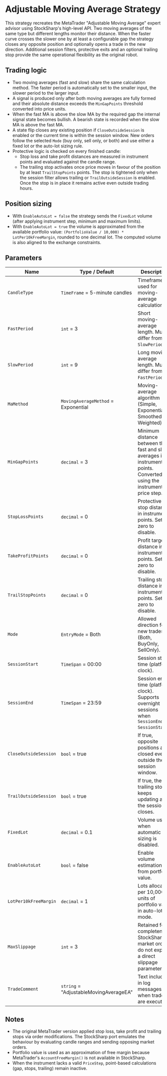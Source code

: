# Adjustable Moving Average Strategy

This strategy recreates the MetaTrader "Adjustable Moving Average" expert advisor using StockSharp's high-level API. Two moving averages of the same type but different lengths monitor their distance. When the faster curve crosses the slower one by at least a configurable gap the strategy closes any opposite position and optionally opens a trade in the new direction. Additional session filters, protective exits and an optional trailing stop provide the same operational flexibility as the original robot.

## Trading logic

- Two moving averages (fast and slow) share the same calculation method. The faster period is automatically set to the smaller input, the slower period to the larger input.
- A signal is produced only after both moving averages are fully formed and their absolute distance exceeds the `MinGapPoints` threshold converted into price units.
- When the fast MA is above the slow MA by the required gap the internal signal state becomes bullish. A bearish state is recorded when the slow MA is above the fast MA.
- A state flip closes any existing position if `CloseOutsideSession` is enabled or the current time is within the session window. New orders follow the selected `Mode` (buy only, sell only, or both) and use either a fixed lot or the auto-lot sizing rule.
- Protective logic is checked on every finished candle:
  - Stop loss and take profit distances are measured in instrument points and evaluated against the candle range.
  - The trailing stop activates once price moves in favour of the position by at least `TrailStopPoints` points. The stop is tightened only when the session filter allows trailing or `TrailOutsideSession` is enabled. Once the stop is in place it remains active even outside trading hours.

## Position sizing

- With `EnableAutoLot = false` the strategy sends the `FixedLot` volume (after applying instrument step, minimum and maximum limits).
- With `EnableAutoLot = true` the volume is approximated from the available portfolio value: `(PortfolioValue / 10,000) * LotPer10kFreeMargin`, rounded to one decimal lot. The computed volume is also aligned to the exchange constraints.

## Parameters

| Name | Type / Default | Description |
| --- | --- | --- |
| `CandleType` | `TimeFrame` = 5-minute candles | Timeframe used for moving-average calculations. |
| `FastPeriod` | `int` = 3 | Short moving-average length. Must differ from `SlowPeriod`. |
| `SlowPeriod` | `int` = 9 | Long moving-average length. Must differ from `FastPeriod`. |
| `MaMethod` | `MovingAverageMethod` = Exponential | Moving-average algorithm (Simple, Exponential, Smoothed, Weighted). |
| `MinGapPoints` | `decimal` = 3 | Minimum distance between the fast and slow averages in instrument points. Converted using the instrument price step. |
| `StopLossPoints` | `decimal` = 0 | Protective stop distance in instrument points. Set to zero to disable. |
| `TakeProfitPoints` | `decimal` = 0 | Profit target distance in instrument points. Set to zero to disable. |
| `TrailStopPoints` | `decimal` = 0 | Trailing stop distance in instrument points. Set to zero to disable. |
| `Mode` | `EntryMode` = Both | Allowed direction for new trades (Both, BuyOnly, SellOnly). |
| `SessionStart` | `TimeSpan` = 00:00 | Session start time (platform clock). |
| `SessionEnd` | `TimeSpan` = 23:59 | Session end time (platform clock). Supports overnight sessions when `SessionEnd < SessionStart`. |
| `CloseOutsideSession` | `bool` = true | If true, opposite positions are closed even outside the session window. |
| `TrailOutsideSession` | `bool` = true | If true, the trailing stop keeps updating after the session closes. |
| `FixedLot` | `decimal` = 0.1 | Volume used when automatic sizing is disabled. |
| `EnableAutoLot` | `bool` = false | Enable volume estimation from portfolio value. |
| `LotPer10kFreeMargin` | `decimal` = 1 | Lots allocated per 10,000 units of portfolio value in auto-lot mode. |
| `MaxSlippage` | `int` = 3 | Retained for completeness; StockSharp market orders do not expose a direct slippage parameter. |
| `TradeComment` | `string` = "AdjustableMovingAverageEA" | Text included in log messages when trades are executed. |

## Notes

- The original MetaTrader version applied stop loss, take profit and trailing stops via order modifications. The StockSharp port emulates the behaviour by evaluating candle ranges and sending opposing market orders.
- Portfolio value is used as an approximation of free margin because MetaTrader's `AccountFreeMargin()` is not available in StockSharp.
- When the instrument lacks a valid `PriceStep`, point-based calculations (gap, stops, trailing) remain inactive.

